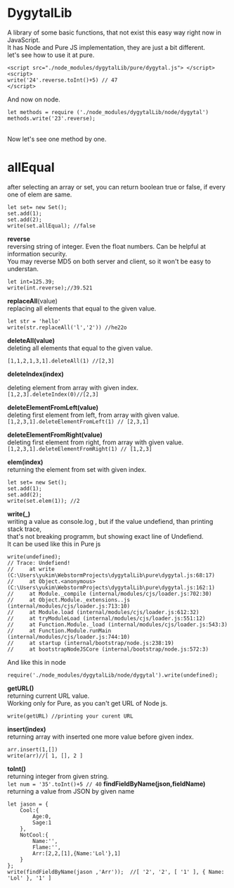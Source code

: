 #   DygytalLib 
A library of some basic functions, that not exist this easy way right now in JavaScript. <br>
It has Node and Pure JS implementation, they are just a bit different. <br>
let's see how to use it at pure.<br>
```
<script src="./node_modules/dygytalLib/pure/dygytal.js"> </script> 
<script> 
write('24'.reverse.toInt()+5) // 47 
</script> 
```
And now on node. <br>
```
let methods = require ('./node_modules/dygytalLib/node/dygytal')
methods.write('23'.reverse);
```
<br>
Now let's see one method by one. <br>

# allEqual <br>
after selecting an array or set, you can return boolean true or false, if every one of elem are same. <br>
```
let set= new Set();
set.add(1);
set.add(2);
write(set.allEqual); //false
```

**reverse** <br>
reversing string of integer. Even the float numbers. Can be helpful at information security.<br> 
You may reverse MD5 on both server and client, so it won't be easy to understan.<br>
```
let int=125.39;
write(int.reverse);//39.521
```

**replaceAll**(value) <br>
replacing all elements that equal to the given value.<br>
```
let str = 'hello'
write(str.replaceAll('l','2')) //he22o
```

**deleteAll(value)** <br>
deleting all elements that equal to the given value.<br>
```
[1,1,2,1,3,1].deleteAll(1) //[2,3]
```

**deleteIndex(index)** <br>

deleting element from array with given index. <br>
```[1,2,3].deleteIndex(0)//[2,3] ```

**deleteElementFromLeft(value)** <br>
deleting first element from left, from array with given value. <br>
```[1,2,3,1].deleteElementFromLeft(1) // [2,3,1] ```

**deleteElementFromRight(value)** <br>
deleting first element from right, from array with given value. <br>
```[1,2,3,1].deleteElementFromRight(1) // [1,2,3] ```

**elem(index)** <br>
returning the element from set with given index. <br>
```
let set= new Set();
set.add(1);
set.add(2);
write(set.elem(1)); //2
```
**write(_)** <br>
writing a value as console.log , but if the value undefiend, than printing stack trace, <br>
that's not breaking programm, but showing exact line of Undefiend. <br> It can be used like this in Pure js
```
write(undefined);
// Trace: Undefiend!
//     at write (C:\Users\yukim\WebstormProjects\dygytalLib\pure\dygytal.js:68:17)
//     at Object.<anonymous> (C:\Users\yukim\WebstormProjects\dygytalLib\pure\dygytal.js:162:1)
//     at Module._compile (internal/modules/cjs/loader.js:702:30)
//     at Object.Module._extensions..js (internal/modules/cjs/loader.js:713:10)
//     at Module.load (internal/modules/cjs/loader.js:612:32)
//     at tryModuleLoad (internal/modules/cjs/loader.js:551:12)
//     at Function.Module._load (internal/modules/cjs/loader.js:543:3)
//     at Function.Module.runMain (internal/modules/cjs/loader.js:744:10)
//     at startup (internal/bootstrap/node.js:238:19)
//     at bootstrapNodeJSCore (internal/bootstrap/node.js:572:3)
```
And like this in node
```
require('./node_modules/dygytalLib/node/dygytal').write(undefined);
```

**getURL()** <br>
returning current URL value. <br> Working only for Pure, as you can't get URL of Node js.

```
write(getURL) //printing your curent URL
```


**insert(index)** <br>
returning array with inserted one more value before given index. <br>
```let arr = [1,2]
arr.insert(1,[])
write(arr)//[ 1, [], 2 ]
```

**toInt()** <br>
returning integer from given string. <br>
``` let num = '35'.toInt()+5 // 40 ```
**findFieldByName(json,fieldName)** <br>
returning a  value from JSON by given name<br>
```
let jason = {
    Cool:{
        Age:0,
        Sage:1
    },
    NotCool:{
        Name:'',
        Flame:'',
        Arr:[2,2,[1],{Name:'Lol'},1]
    }
};
write(findFieldByName(jason ,'Arr'));  //[ '2', '2', [ '1' ], { Name: 'Lol' }, '1' ]
```
